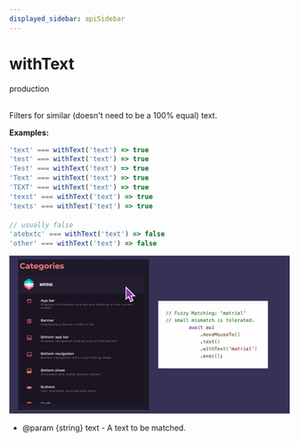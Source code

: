 ```yaml
---
displayed_sidebar: apiSidebar
---
```

# withText
<span class="theme-doc-version-badge badge badge--success">production</span><br/><br/>

Filters for similar (doesn't need to be a 100% equal) text.

**Examples:** 
```typescript
'text' === withText('text') => true
'test' === withText('text') => true
'Test' === withText('text') => true
'Text' === withText('text') => true
'TEXT' === withText('text') => true
'texst' === withText('text') => true
'texts' === withText('text') => true

// usually false
'atebxtc' === withText('text') => false
'other' === withText('text') => false
```
![](/img/gif/withText.gif)

   * @param \{string} text - A text to be matched.
